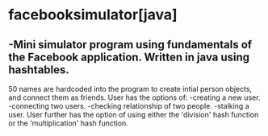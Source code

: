 # facebooksimulator[java]
-Mini simulator program using fundamentals of the Facebook application. Written in java using hashtables.
-
50 names are hardcoded into the program to create intial person objects, and connect them as friends.
User has the options of:
-creating a new user.
-connecting two users.
-checking relationship of two people.
-stalking a user.
User further has the option of using either the 'division' hash function or the 'multiplication' hash function.
